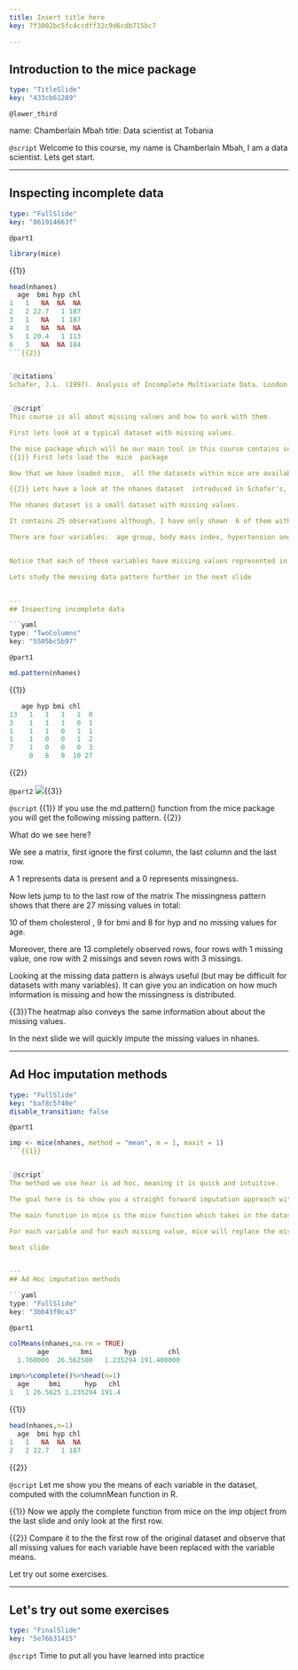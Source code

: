 ```yaml
---
title: Insert title here
key: 7f3002bc5fc4ccdff32c9d6cdb715bc7

---
```

## Introduction to the mice package

```yaml
type: "TitleSlide"
key: "433cb61289"
```

`@lower_third`

name: Chamberlain Mbah
title: Data scientist at Tobania


`@script`
Welcome to this course, my name is Chamberlain Mbah, I am a data scientist. Lets get start.


---
## Inspecting incomplete data

```yaml
type: "FullSlide"
key: "861914663f"
```

`@part1`
```r
library(mice)
```
{{1}}
```r
head(nhanes)
  age  bmi hyp chl
1   1   NA  NA  NA
2   2 22.7   1 187
3   1   NA   1 187
4   3   NA  NA  NA
5   1 20.4   1 113
6   3   NA  NA 184
```{{2}}


`@citations`
Schafer, J.L. (1997). Analysis of Incomplete Multivariate Data. London: Chapman & Hall. Table 6.14.


`@script`
This course is all about missing values and how to work with them. 

First lets look at a typical dataset with missing values. 

The mice package which will be our main tool in this course contains several datasets.  
{{1}} First lets load the  mice  package

Now that we have loaded mice,  all the datasets within mice are available to us.

{{2}} Lets have a look at the nhanes dataset  introduced in Schafer's, 1997 book on Table 6.14.

The nhanes dataset is a small dataset with missing values.

It contains 25 observations although, I have only shown  6 of them with the head function in R. 

There are four variables:  age group, body mass index, hypertension and cholesterol (mg/dL).


Notice that each of these variables have missing values represented in R with NAs. 

Lets study the messing data pattern further in the next slide


---
## Inspecting incomplete data

```yaml
type: "TwoColumns"
key: "5505bc5b97"
```

`@part1`
```r
md.pattern(nhanes)
```
{{1}}

```r
   age hyp bmi chl   
13   1   1   1   1  0
3    1   1   1   0  1
1    1   1   0   1  1
1    1   0   0   1  2
7    1   0   0   0  3
     0   8   9  10 27
```
{{2}}


`@part2`
![](https://assets.datacamp.com/production/repositories/4854/datasets/fccfb203083f12074da477d71340db7f7046c4ff/missingPatternVis.png){{3}}


`@script`
{{1}} If you use the md.pattern() function from the  mice package  you will get the following missing pattern. {{2}}

What do we see here? 

We see a matrix, first ignore the first column, the last column and the last row. 

A 1 represents data is present and a 0 represents  missingness. 

Now lets jump to to the last row of the matrix
The missingness pattern shows that there are 27 missing values in total: 

10 of them cholesterol , 9 for bmi and 8 for hyp and no missing values for age.

Moreover, there are 13 completely observed rows, four rows with 1 missing value, one row with 2 missings and seven rows with 3 missings. 

Looking at the missing data pattern is always useful (but may be difficult for datasets with many variables). It can give you an indication on how much information is missing and how the missingness is distributed.


{{3}}The heatmap also conveys the same information about about the missing values.

In the next slide we will quickly impute the missing values in nhanes.


---
## Ad Hoc imputation methods

```yaml
type: "FullSlide"
key: "baf8c5f40e"
disable_transition: false
```

`@part1`
```r
imp <- mice(nhanes, method = "mean", m = 1, maxit = 1)
```{{1}}


`@script`
The method we use hear is ad hoc, meaning it is quick and intuitive.

The goal here is to show you a straight forward imputation approach with mice. {{1}}

The main function in mice is the mice function which takes in the dataset, the imputation method, in this case the mean, and two other parameters, m and maxit which we will ignore for now. 

For each variable and for each missing value, mice will replace the missing value with the variable mean. And store all that information in the imp object

Next slide


---
## Ad Hoc imputation methods

```yaml
type: "FullSlide"
key: "3bb43f0ca3"
```

`@part1`
```r
colMeans(nhanes,na.rm = TRUE)
       age        bmi        hyp        chl 
  1.760000  26.562500   1.235294 191.400000 
```

```r
imp%>%complete()%>%head(n=1)
  age     bmi      hyp   chl
1   1 26.5625 1.235294 191.4
```
{{1}}

```r
head(nhanes,n=1)
  age  bmi hyp chl
1   1   NA  NA  NA
2   2 22.7   1 187
```
{{2}}


`@script`
Let me show you the means of each variable in the dataset, computed with the columnMean function in R. 

{{1}} Now we apply the complete function from mice on the imp object from the last slide and only look at the first row. 

{{2}} Compare it to the the first row of the original dataset and observe that all missing values for each variable have been replaced with the variable means. 

Let try out some exercises.


---
## Let's try out some exercises

```yaml
type: "FinalSlide"
key: "5e76b31415"
```

`@script`
Time to put all you have learned into practice

